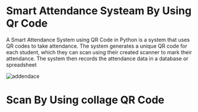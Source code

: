 # Smart Attendance Systeam By Using Qr Code 

A Smart Attendance System using QR Code in Python is a system that uses QR codes to take attendance. The system generates a unique QR code for each student, which they can scan using their created scanner to mark their attendance. The system then records the attendance data in a database or spreadsheet




![addendace](https://github.com/PrashantTakale369/smart-attendance-system/assets/147067738/2fc5a8b8-fae7-4b81-9540-9aca5400ddd7)

<h1> Scan  By Using collage QR Code </h1>



